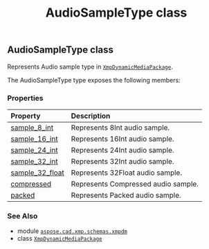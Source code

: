 ﻿---
title: AudioSampleType class
second_title: Aspose.CAD for Python via .NET API References
description: 
type: docs
weight: 20
url: /aspose.cad.xmp.schemas.xmpdm/audiosampletype/
is_root: false
---

## AudioSampleType class

Represents Audio sample type in [`XmpDynamicMediaPackage`](/cad/python-net/aspose.cad.xmp.schemas.xmpdm/xmpdynamicmediapackage).



The AudioSampleType type exposes the following members:

### Properties
| Property | Description |
| :- | :- |
| [sample_8_int](/cad/python-net/aspose.cad.xmp.schemas.xmpdm/audiosampletype/sample_8_int) | Represents 8Int audio sample. |
| [sample_16_int](/cad/python-net/aspose.cad.xmp.schemas.xmpdm/audiosampletype/sample_16_int) | Represents 16Int audio sample. |
| [sample_24_int](/cad/python-net/aspose.cad.xmp.schemas.xmpdm/audiosampletype/sample_24_int) | Represents 24Int audio sample. |
| [sample_32_int](/cad/python-net/aspose.cad.xmp.schemas.xmpdm/audiosampletype/sample_32_int) | Represents 32Int audio sample. |
| [sample_32_float](/cad/python-net/aspose.cad.xmp.schemas.xmpdm/audiosampletype/sample_32_float) | Represents 32Float audio sample. |
| [compressed](/cad/python-net/aspose.cad.xmp.schemas.xmpdm/audiosampletype/compressed) | Represents Compressed audio sample. |
| [packed](/cad/python-net/aspose.cad.xmp.schemas.xmpdm/audiosampletype/packed) | Represents Packed audio sample. |



### See Also
* module [`aspose.cad.xmp.schemas.xmpdm`](..)
* class [`XmpDynamicMediaPackage`](/cad/python-net/aspose.cad.xmp.schemas.xmpdm/xmpdynamicmediapackage)
